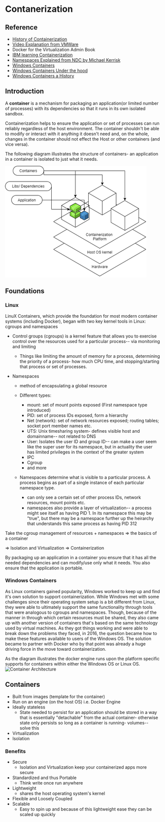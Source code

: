 # Contanerization

## Reference
* [History of Containerization](https://blog.aquasec.com/a-brief-history-of-containers-from-1970s-chroot-to-docker-2016)
* [Video Explanation from VMWare](https://www.youtube.com/watch?v=EnJ7qX9fkcU)
* Docker for the Virtualization Admin Book
* [IBM learning Containerization](https://www.ibm.com/cloud/learn/containerization)
* [Namespaces Explained from NDC by Michael Kerrisk](./https://www.youtube.com/watch?v=0kJPa-1FuoI&list=RDCMUCTdw38Cw6jcm0atBPA39a0Q&start_radio=1)
* [Windows Containers](./https://docs.microsoft.com/en-us/virtualization/windowscontainers/manage-containers/hyperv-container)
* [Windows Containers Under the hood](https://medium.com/@justen.walker/a-short-introduction-to-windows-containers-db5adc0db536)
* [Windows Containers a History](https://docs.microsoft.com/en-us/archive/msdn-magazine/2017/april/containers-bringing-docker-to-windows-developers-with-windows-server-containers)
## Introduction
A **container** is a mechanism for packaging an application(or limited number of processes) with its dependencies so that it runs in its own isolated sandbox. 

Containerization helps to ensure the application or set of processes can run reliably regardless of the host environment. The container shouldn't be able to modify or interact with it anything it doesn't need and, on the whole, changes in the container should not effect the Host or other containers (and vice versa). 

The following diagram illustrates the structure of containers- an application in a container is isolated to just what it needs.

![Imgage of Containers on overarching structure](./Containerization.png)

## Foundations
### Linux
LinuX Containers, which provide the foundation for most modern container systems (including Docker), began with two key kernel tools in Linux: cgroups and namespaces
- Control groups (cgroups) is a kernel feature that allows you to exercise control over the resources used for a particular process-- via monitoring and limiting
	- Things like limiting the amount of memory for a process, determining the priority of a process- how much CPU time, and stopping/starting that process or set of processes. 

- Namespaces 
	- method of encapsulating a global resource 
	- Different types: 
		- mount: set of mount points exposed (First namespace type introduced)
		- PID: set of process IDs exposed, form a hierarchy 
		- Net (network): set of network resources exposed; routing tables; socket port member names etc. 
		- UTS: Unix timesharing system- defines visible host and domainname-- not related to DNS 
		- User: Isolates the user ID and group ID-- can make a user seem like the super user for its namespace, but in actuality the user has limited privileges in the context of the greater system
		- IPC
		- Cgroup 
		- and more

	- Namespaces determine what is visible to a particular process. A process begins as part of a single instance of each particular namespace type. 
		- can only see a certain set of other process IDs, network resources, mount points etc. 
		- namespaces also provide a layer of virtualization-- a process might see itself as having PID 1. In its namespace this may be "true", but there may be a namespace further up the heirarchy that understands this same process as having PID 312 

Take the cgroup management of resources + namespaces => the basics of a container  

=> Isolation and Virtualization => Containerization 

By packaging up an application in a container you ensure that it has all the needed dependencies and can modify/use only what it needs. You also ensure that the application is portable. 

### Windows Containers
As Linux containers gained popularity, Windows worked to keep up and find it's own solution to support containerization. While Windows met with some challenges since their operating system setup is a bit different from Linux, they were able to ultimately support the same functionality through tools that were analogous to cgroups and namespaces. Though, because of the manner in through which certain resources must be shared, they also came up with another version of containers that's based on the same technology used by virtual machines. As they got things working and were able to break down the problems they faced, in 2016, the question became how to make these features available to users of the Windows OS. The solution became to partner with Docker who by that point was already a huge driving force in the move toward containerization.  

As the diagram illustrates the docker engine runs upon the platform specific supports for containers within either the Windows OS or Linux OS. 
![Container Architecture](https://docs.microsoft.com/en-us/archive/msdn-magazine/2017/april/images/mt797649.brown_figure1_hires(en-us%2cmsdn.10).png)

## Containers
- Built from images (template for the container)
- Run on an engine (on the host OS) i.e. Docker Engine
- Ideally stateless
	- State needed to persist for an application should be stored in a way that is essentially "detachable" from the actual container- otherwise state only persists so long as a container is running- volumes-- solve this 
- Virtualization
- Isolation

### Benefits 
- Secure 
    - Isolation and Virtualization keep your containerized apps more secure
- Standardized and thus Portable
    - Think write once run anywhere
- Lightweight 
	- shares the host operating system's kernel 
- Flexible and Loosely Coupled 
- Scalable
    - Easy to spin up and because of this lightweight ease they can be scaled up quickly 



